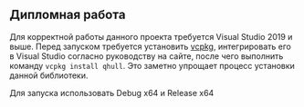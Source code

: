 ## Дипломная работа

Для корректной работы данного проекта требуется Visual Studio 2019 и выше. Перед запуском требуется установить [vcpkg](https://vcpkg.io/en/index.html), интегрировать его в Visual Studio согласно руководству на сайте, после чего выполнить команду `vcpkg install qhull`. Это заметно упрощает процесс установки данной библиотеки.

Для запуска использовать Debug x64 и Release x64
